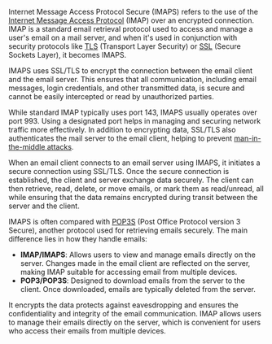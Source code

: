 Internet Message Access Protocol Secure (IMAPS) refers to the use of the [Internet Message Access Protocol](../protocols/imap.md) (IMAP) over an encrypted connection. IMAP is a standard email retrieval protocol used to access and manage a user's email on a mail server, and when it's used in conjunction with security protocols like [TLS](../cryptography/tls.md) (Transport Layer Security) or [SSL](../cryptography/ssl.md) (Secure Sockets Layer), it becomes IMAPS.

IMAPS uses SSL/TLS to encrypt the connection between the email client and the email server. This ensures that all communication, including email messages, login credentials, and other transmitted data, is secure and cannot be easily intercepted or read by unauthorized parties. 

While standard IMAP typically uses port 143, IMAPS usually operates over port 993. Using a designated port helps in managing and securing network traffic more effectively. In addition to encrypting data, SSL/TLS also authenticates the mail server to the email client, helping to prevent [man-in-the-middle attacks](../security/mitm.md).

When an email client connects to an email server using IMAPS, it initiates a secure connection using SSL/TLS. Once the secure connection is established, the client and server exchange data securely. The client can then retrieve, read, delete, or move emails, or mark them as read/unread, all while ensuring that the data remains encrypted during transit between the server and the client.

IMAPS is often compared with [POP3S](../protocols/pops.md) (Post Office Protocol version 3 Secure), another protocol used for retrieving emails securely. The main difference lies in how they handle emails:

- **IMAP/IMAPS**: Allows users to view and manage emails directly on the server. Changes made in the email client are reflected on the server, making IMAP suitable for accessing email from multiple devices.
- **POP3/POP3S**: Designed to download emails from the server to the client. Once downloaded, emails are typically deleted from the server.

It encrypts the data protects against eavesdropping and ensures the confidentiality and integrity of the email communication. IMAP allows users to manage their emails directly on the server, which is convenient for users who access their emails from multiple devices.

